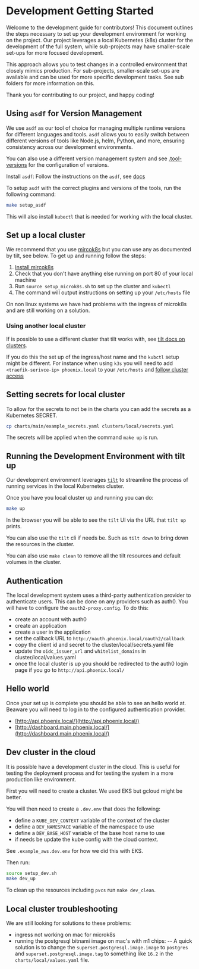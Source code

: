 # Development Getting Started

Welcome to the development guide for contributors! This document outlines the steps necessary to
set up your development environment for working on the project. Our project leverages a local
Kubernetes (k8s) cluster for the development of the full system, while sub-projects may have
smaller-scale set-ups for more focused development.

This approach allows you to test changes in a controlled environment that closely mimics
production. For sub-projects, smaller-scale set-ups are available and can be used for more specific
development tasks. See sub folders for more information on this.

Thank you for contributing to our project, and happy coding!

## Using `asdf` for Version Management

We use `asdf` as our tool of choice for managing multiple runtime versions for different languages
and tools. `asdf` allows you to easily switch between different versions of tools like Node.js,
helm, Python, and more, ensuring consistency across our development environments.

You can also use a different version management system and see
[.tool-versions](./../.tool-versions) for the configuration of versions.

Install `asdf`: Follow the instructions on the `asdf`, see
[docs](https://asdf-vm.com/guide/getting-started.html)

To setup `asdf` with the correct plugins and  versions of the tools, run the following command:

```bash
make setup_asdf
```

This will also install `kubectl` that is needed for working with the local cluster.

## Set up a local cluster

We recommend that you use [mircok8s](https://microk8s.io/) but you can use any as documented by
tilt, see below. To get up and running follow the steps:

1. [Install mircok8s](https://microk8s.io/docs/install-alternatives)
3. Check that you don't have anything else running on port 80 of your local machine
4. Run `source setup_microk8s.sh` to set up the cluster and `kubectl`
5. The command will output instructions on setting up your `/etc/hosts` file

On non linux systems we have had problems with the ingress of microk8s and are still working on a
solution.

### Using another local cluster

If is possible to use a different cluster
that tilt works with, see [tilt docs on clusters](https://docs.tilt.dev/choosing_clusters).

If you do this the set up of the ingress/host name and the `kubctl` setup might be different. For
instance when using `k3s` you will need to add `<traefik-serivce-ip> phoenix.local` to your
`/etc/hosts` and [follow cluster access](https://docs.k3s.io/cluster-access)

## Setting secrets for local cluster

To allow for the secrets to not be in the charts you can add the secrets as a Kubernetes SECRET.

```bash
cp charts/main/example_secrets.yaml clusters/local/secrets.yaml
```

The secrets will be applied when the command `make up` is run.


## Running the Development Environment with tilt up

Our development environment leverages [`tilt`](https://tilt.dev/) to streamline the process of
running services in the local Kubernetes cluster.

Once you have you local cluster up and running you can do:

```bash
make up
```

In the browser you will be able to see the `tilt` UI via the URL that `tilt up` prints.

You can also use the `tilt` cli if needs be. Such as `tilt down` to bring down the resources in the
cluster.

You can also use `make clean` to remove all the tilt resources and default volumes in the cluster.

## Authentication

The local development system uses a third-party authentication provider to authenticate users. This
can be done on any providers such as auth0. You will have to configure the `oauth2-proxy.config`.
To do this:
- create an account with auth0
- create an application
- create a user in the application
- set the callback URL to `http://oauth.phoenix.local/oauth2/callback`
- copy the client id and secret to the cluster/local/secrets.yaml file
- update the `oidc_issuer_url` and `whitelist_domains` in cluster/local/values.yaml
- once the local cluster is up you should be redirected to the auth0 login page if you go to
  `http://api.phoenix.local/`

## Hello world

Once your set up is complete you should be able to see an hello world at. Beaware you will need to
log in to the configured authentication provider.

* [http://api.phoenix.local/](http://api.phoenix.local/)
* [http://dashboard.main.phoenix.local/](http://dashboard.main.phoenix.local/)

## Dev cluster in the cloud

It is possible have a development cluster in the cloud. This is useful for testing the deployment
process and for testing the system in a more production like environment.

First you will need to create a cluster. We used EKS but gcloud might be better.

You will then need to create a `.dev.env` that does the following:
- define a `KUBE_DEV_CONTEXT` variable of the context of the cluster
- define a `DEV_NAMESPACE` variable of the namespace to use
- define a `DEV_BASE_HOST` variable of the base host name to use
- if needs be update the kube config with the cloud context.

See `.example_aws.dev.env` for how we did this with EKS.

Then run:
```bash
source setup_dev.sh
make dev_up
```

To clean up the resources including `pvcs` run `make dev_clean`.

## Local cluster troubleshooting

We are still looking for solutions to these problems:
- ingress not working on mac for microk8s
- running the postgresql bitnami image on mac's with m1 chips:
-- A quick solution is to change the `superset.postgresql.image.image` to `postgres` and
`superset.postgresql.image.tag` to something like `16.2` in the `charts/local/values.yaml` file.
